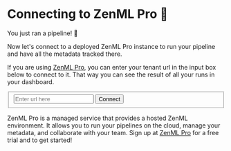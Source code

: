 # Connecting to ZenML Pro 🌱

You just ran a pipeline! 🎉

Now let's connect to a deployed ZenML Pro instance to run your pipeline and have
all the metadata tracked there.

<div id="zenml-connect" class="tip">
  <p>
    If you are using
    <a href="https://zenml.io/cloud" target="new">ZenML Pro</a>, you can enter
    your tenant url in the input box below to connect to it. That way you can
    see the result of all your runs in your dashboard.
  </p>
  <fieldset>
    <input
      type="text"
      id="zenml-server-connect-input"
      placeholder="Enter url here"
    />
    <button id="zenml-server-connect">Connect</button>
  </fieldset>
  <p>
    ZenML Pro is a managed service that provides a hosted ZenML environment.
    It allows you to run your pipelines on the cloud, manage your metadata, and
    collaborate with your team. Sign up at
    <a href="https://zenml.io/cloud" target="new">ZenML Pro</a>
    for a free trial and to get started!
  </p>
</div>
